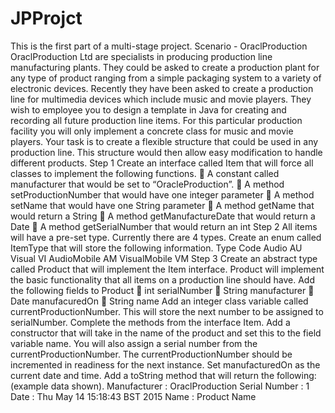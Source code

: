 # JPProjct
This is the first part of a multi-stage project.
Scenario - OraclProduction
OraclProduction Ltd are specialists in producing production line manufacturing plants.
They could be asked to create a production plant for any type of product ranging from a simple packaging
system to a variety of electronic devices.
Recently they have been asked to create a production line for multimedia devices which include music
and movie players. They wish to employee you to design a template in Java for creating and recording all
future production line items. For this particular production facility you will only implement a concrete
class for music and movie players.
Your task is to create a flexible structure that could be used in any production line. This structure would
then allow easy modification to handle different products.
Step 1
Create an interface called Item that will force all classes to implement the following functions.
 A constant called manufacturer that would be set to “OracleProduction”.
 A method setProductionNumber that would have one integer parameter
 A method setName that would have one String parameter
 A method getName that would return a String
 A method getManufactureDate that would return a Date
 A method getSerialNumber that would return an int
Step 2
All items will have a pre-set type. Currently there are 4 types. Create an enum called ItemType that will
store the following information.
Type Code
Audio AU
Visual VI
AudioMobile AM
VisualMobile VM
Step 3
Create an abstract type called Product that will implement the Item interface. Product will implement
the basic functionality that all items on a production line should have. Add the following fields to Product
 int serialNumber
 String manufacturer
 Date manufacuredOn
 String name
Add an integer class variable called currentProductionNumber. This will store the next number to be
assigned to serialNumber.
Complete the methods from the interface Item.
Add a constructor that will take in the name of the product and set this to the field variable name. You
will also assign a serial number from the currentProductionNumber. The currentProductionNumber
should be incremented in readiness for the next instance.
Set manufacturedOn as the current date and time.
Add a toString method that will return the following: (example data shown).
Manufacturer : OraclProduction
Serial Number : 1
Date : Thu May 14 15:18:43 BST 2015
Name : Product Name
